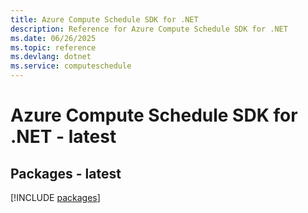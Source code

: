 ```yaml
---
title: Azure Compute Schedule SDK for .NET
description: Reference for Azure Compute Schedule SDK for .NET
ms.date: 06/26/2025
ms.topic: reference
ms.devlang: dotnet
ms.service: computeschedule
---
```

# Azure Compute Schedule SDK for .NET - latest
## Packages - latest
[!INCLUDE [packages](compute-schedule-index.md)]